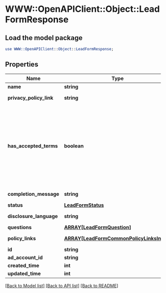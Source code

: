 # WWW::OpenAPIClient::Object::LeadFormResponse

## Load the model package
```perl
use WWW::OpenAPIClient::Object::LeadFormResponse;
```

## Properties
Name | Type | Description | Notes
------------ | ------------- | ------------- | -------------
**name** | **string** | Internal name of the lead form. | [optional] 
**privacy_policy_link** | **string** | A link to the advertiser&#39;s privacy policy. This will be included in the lead form&#39;s disclosure language. | [optional] 
**has_accepted_terms** | **boolean** | Whether the advertiser has accepted Pinterest&#39;s terms of service for creating a lead ad.  By sending us TRUE for this parameter, you agree that (i) you will use any personal information received in compliance with the privacy policy you share with Pinterest, and (ii) you will comply with Pinterest&#39;s &lt;a href&#x3D;\&quot;https://policy.pinterest.com/en/lead-ad-terms\&quot;&gt;Lead Ad Terms&lt;/a&gt;. As a reminder, all advertising on Pinterest is subject to the &lt;a href&#x3D;\&quot;https://business.pinterest.com/en/pinterest-advertising-services-agreement/\&quot;&gt;Pinterest Advertising Services Agreement&lt;/a&gt; or an equivalent agreement as set forth on an IO | [optional] 
**completion_message** | **string** | A message for people who complete the form to let them know what happens next. | [optional] 
**status** | [**LeadFormStatus**](LeadFormStatus.md) |  | [optional] 
**disclosure_language** | **string** | Additional disclosure language to be included in the lead form. | [optional] 
**questions** | [**ARRAY[LeadFormQuestion]**](LeadFormQuestion.md) | List of questions to be displayed on the lead form. | [optional] 
**policy_links** | [**ARRAY[LeadFormCommonPolicyLinksInner]**](LeadFormCommonPolicyLinksInner.md) | List of additional policy links to be displayed on the lead form. | [optional] 
**id** | **string** | The ID of this lead form | [optional] 
**ad_account_id** | **string** | The Ad Account ID that this lead form belongs to. | [optional] 
**created_time** | **int** | Lead form creation time. Unix timestamp in seconds. | [optional] 
**updated_time** | **int** | Last update time. Unix timestamp in seconds. | [optional] 

[[Back to Model list]](../README.md#documentation-for-models) [[Back to API list]](../README.md#documentation-for-api-endpoints) [[Back to README]](../README.md)


